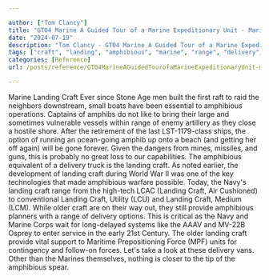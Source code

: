 ```yaml
---

author: ["Tom Clancy"]
title: "GT04 Marine A Guided Tour of a Marine Expeditionary Unit - Marine_split_096.html"
date: "2024-07-19"
description: "Tom Clancy - GT04 Marine A Guided Tour of a Marine Expeditionary Unit"
tags: ["craft", "landing", "amphibious", "marine", "range", "delivery", "like", "option", "navy", "older", "provide", "force", "ever", "since", "stone", "age", "men", "built", "first", "raft", "raid", "neighbor", "downstream", "small", "boat"]
categories: [Reference]
url: /posts/reference/GT04MarineAGuidedTourofaMarineExpeditionaryUnit-marinesplit096html

---
```



Marine
Landing Craft
Ever since Stone Age men built the first raft to raid the neighbors downstream, small boats have been essential to amphibious operations. Captains of amphibs do not like to bring their large and sometimes vulnerable vessels within range of enemy artillery as they close a hostile shore. After the retirement of the last LST-1179-class ships, the option of running an ocean-going amphib up onto a beach (and getting her off again) will be gone forever. Given the dangers from mines, missiles, and guns, this is probably no great loss to our capabilities.
The amphibious equivalent of a delivery truck is the landing craft. As noted earlier, the development of landing craft during World War II was one of the key technologies that made amphibious warfare possible. Today, the Navy's landing craft range from the high-tech LCAC (Landing Craft, Air Cushioned) to conventional Landing Craft, Utility (LCU) and Landing Craft, Medium (LCM). While older craft are on their way out, they still provide amphibious planners with a range of delivery options. This is critical as the Navy and Marine Corps wait for long-delayed systems like the AAAV and MV-22B Osprey to enter service in the early 21st Century. The older landing craft provide vital support to Maritime Prepositioning Force (MPF) units for contingency and follow-on forces. Let's take a look at these delivery vans. Other than the Marines themselves, nothing is closer to the tip of the amphibious spear.
